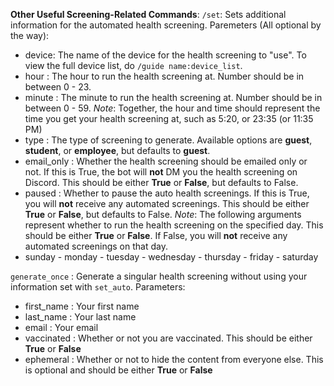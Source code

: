 __**Other Useful Screening-Related Commands**__:
`/set`: Sets additional information for the automated health screening.
Paremeters (All optional by the way):
- device: The name of the device for the health screening to "use". To view the full device list, do `/guide name:device_list`.
- hour : The hour to run the health screening at. Number should be in between 0 - 23.
- minute : The minute to run the health screening at. Number  should be in between 0 - 59.
*Note*: Together, the hour and time should represent the time you get your health screening at, such as 5:20, or 23:35 (or 11:35 PM)
- type : The type of screening to generate. Available options are __guest__, __student__, or __employee__, but defaults to __guest__.
- email_only : Whether the health screening should be emailed only or not. If this is True, the bot will **not** DM you the health screening on Discord. This should be either __True__ or __False__, but defaults to False.
- paused : Whether to pause the auto health screenings. If this is True, you will **not** receive any automated screenings. This should be either __True__ or __False__, but defaults to False.
*Note*: The following arguments represent whether to run the health screening on the specified day. This should be either __True__ or __False__. If False, you will **not** receive any automated screenings on that day.
- sunday - monday - tuesday - wednesday - thursday - friday - saturday


`generate_once` : Generate a singular health screening without using your information set with `set_auto`.
Parameters:
- first_name : Your first name
- last_name : Your last name
- email : Your email 
- vaccinated : Whether or not you are vaccinated. This should be either __True__ or __False__
- ephemeral : Whether or not to hide the content from everyone else. This is optional and should be either __True__ or __False__
